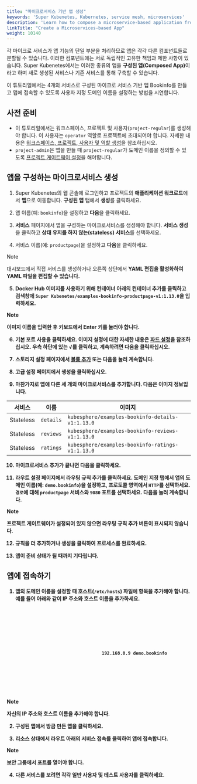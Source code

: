 ```yaml
---
title: "마이크로서비스 기반 앱 생성"
keywords: 'Super Kubenetes, Kubernetes, service mesh, microservices'
description: 'Learn how to compose a microservice-based application from scratch.'
linkTitle: "Create a Microservices-based App"
weight: 10140
---
```


각 마이크로 서비스가 앱 기능의 단일 부분을 처리하므로 앱은 각각 다른 컴포넌트들로 분할될 수 있습니다. 이러한 컴포넌트에는 서로 독립적인 고유한 책임과 제한 사항이 있습니다. Super Kubenetes에서는 이러한 종류의 앱을 <b>구성된 앱(Composed App)</b>이라고 하며 새로 생성된 서비스나 기존 서비스를 통해 구축할 수 있습니다.

이 튜토리얼에서는 4개의 서비스로 구성된 마이크로 서비스 기반 앱 Bookinfo를 만들고 앱에 접속할 수 있도록 사용자 지정 도메인 이름을 설정하는 방법을 시연합니다.

## 사전 준비

- 이 튜토리얼에서는 워크스페이스, 프로젝트 및 사용자(`project-regular`)를 생성해야 합니다. 이 사용자는 `operator` 역할로 프로젝트에 초대되어야 합니다. 자세한 내용은 [워크스페이스, 프로젝트, 사용자 및 역할 생성](../../../quick-start/create-workspace-and-project/)을 참조하십시오.
- `project-admin`은 앱을 만들 때 `project-regular`가 도메인 이름을 정의할 수 있도록 [프로젝트 게이트웨이 설정](../../../project-administration/project-gateway/)을 해야합니다.

## 앱을 구성하는 마이크로서비스 생성

1. Super Kubenetes의 웹 콘솔에 로그인하고 프로젝트의 <b>애플리케이션 워크로드</b>에서 <b>앱</b>으로 이동합니다. <b>구성된 앱</b> 탭에서 <b>생성</b>를 클릭하세요.

2. 앱 이름(예: `bookinfo`)을 설정하고 <b>다음</b>을 클릭하세요.

3. <b>서비스</b> 페이지에서 앱을 구성하는 마이크로서비스를 생성해야 합니다. <b>서비스 생성</b>을 클릭하고 <b>상태 유지를 하지 않는(stateless) 서비스</b>를 선택하세요.

4. 서비스 이름(예: `productpage`)을 설정하고 <b>다음</b>을 클릭하세요.

  <div className="notices note">
    <p>Note</p>
    <div>
      대시보드에서 직접 서비스를 생성하거나 오른쪽 상단에서 <b>YAML 편집<b>을 활성화하여 YAML 파일을 편집할 수 있습니다.
    </div>
  </div>

5. Docker Hub 이미지를 사용하기 위해 <b>컨테이너</b> 아래의 <b>컨테이너 추가</b>를 클릭하고 검색창에 `Super Kubenetes/examples-bookinfo-productpage-v1:1.13.0`을 입력하세요.

  <div className="notices note">
    <p>Note</p>
    <div>
      이미지 이름을 입력한 후 키보드에서 <b>Enter</b> 키를 눌러야 합니다.
    </div>
  </div>

6. <b>기본 포트 사용</b>을 클릭하세요. 이미지 설정에 대한 자세한 내용은 [파드 설정](../../../project-user-guide/application-워크로드/container-image-settings/)을 참조하십시오. 우측 하단에 있는 <b>√</b>를 클릭하고, 계속하려면 <b>다음</b>을 클릭하십시오.

7. <b>스토리지 설정</b> 페이지에서 [볼륨 추가](../../../project-user-guide/storage/volumes/) 또는 <b>다음</b>을 눌러 계속합니다.

8. <b>고급 설정</b> 페이지에서 <b>생성</b>을 클릭하십시오.

9. 마찬가지로 앱에 다른 세 개의 마이크로서비스를 추가합니다. 다음은 이미지 정보입니다.

  <table>
  <thead>
  <tr>
    <th>
      서비스
    </th>
    <th>
      이름
    </th>
    <th>
      이미지
    </th>
  </tr>
  </thead>
  <tbody>
  <tr>
    <td>
      Stateless
    </td>
    <td>
      <code>details</code>
    </td>
    <td>
      <code>kubesphere/examples-bookinfo-details-v1:1.13.0</code>
    </td>
  </tr>
  <tr>
    <td>
      Stateless
    </td>
    <td>
      <code>reviews</code>
    </td>
    <td>
      <code>kubesphere/examples-bookinfo-reviews-v1:1.13.0</code>
    </td>
  </tr>
  <tr>
    <td>
      Stateless
    </td>
    <td>
      <code>ratings</code>
    </td>
    <td>
      <code>kubesphere/examples-bookinfo-ratings-v1:1.13.0</code>
    </td>
  </tr>
  </tbody>
  </table>

10. 마이크로서비스 추가가 끝나면 <b>다음</b>을 클릭하세요.

11. <b>라우트 설정</b> 페이지에서 <b>라우팅 규칙 추가</b>를 클릭하세요. <b>도메인 지정</b> 탭에서 앱의 도메인 이름(예: `demo.bookinfo`)을 설정하고, <b>프로토콜</b> 영역에서 `HTTP`를 선택하세요. `경로`에 대해 `productpage` 서비스와 `9080` 포트를 선택하세요. <b>다음</b>을 눌러 계속합니다.

  <div className="notices note">
    <p>Note</p>
    <div>
      프로젝트 게이트웨이가 설정되어 있지 않으면 <b>라우팅 규칙 추가</b> 버튼이 표시되지 않습니다.
    </div>
  </div>

12. 규칙을 더 추가하거나 <b>생성</b>을 클릭하여 프로세스를 완료하세요.

13. 앱이 <b>준비</b> 상태가 될 때까지 기다립니다.


## 앱에 접속하기

1. 앱의 도메인 이름을 설정할 때 호스트(`/etc/hosts`) 파일에 항목을 추가해야 합니다. 예를 들어 아래와 같이 IP 주소와 호스트 이름을 추가하세요.

   <article className="highlight">
      <pre>
         <div className="copy-code-button" title="Copy Code"></div>
         <div className="code-over-div">
            <code>
               <p>
									192.168.0.9 demo.bookinfo
               </p>
            </code>
         </div>
      </pre>
   </article>

  <div className="notices note">
    <p>Note</p>
    <div>
      <b>자신의</b> IP 주소와 호스트 이름을 추가해야 합니다.
    </div>
  </div>

2. <b>구성된 앱</b>에서 방금 만든 앱을 클릭하세요.

3. <b>리소스 상태</b>에서 <b>라우트</b> 아래의 <b>서비스 접속</b>를 클릭하여 앱에 접속합니다.

  <div className="notices note">
    <p>Note</p>
    <div>
       보안 그룹에서 포트를 열어야 합니다.
    </div>
  </div>


4. 다른 <b>서비스</b>를 보려면 각각 <b>일반 사용자</b> 및 <b>테스트 사용자</b>를 클릭하세요.

